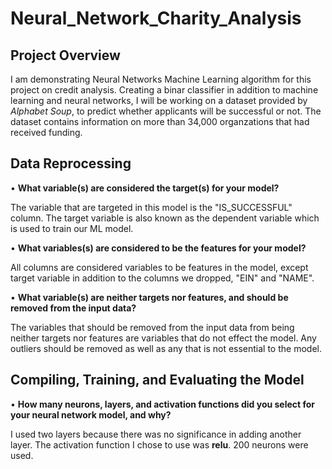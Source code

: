 # Neural_Network_Charity_Analysis
## Project Overview
I am demonstrating Neural Networks Machine Learning algorithm for this project on credit analysis. Creating a binar classifier in addition to machine learning and neural networks, I will be working on a dataset provided by _Alphabet Soup_, to predict whether applicants will be successful or not. The dataset contains information on more than 34,000 organzations that had received funding.     

## Data Reprocessing
• **What variable(s) are considered the target(s) for your model?**<br/>

The variable that are targeted in this model is the "IS_SUCCESSFUL" column. The target variable is also known as the dependent variable which is used to train our ML model.<br/>

• **What variables(s) are considered to be the features for your model?**<br/>

All columns are considered variables to be features in the model, except target variable in addition to the columns we dropped, "EIN" and "NAME". 

• **What variable(s) are neither targets nor features, and should be removed from the input data?**<br/>

The variables that should be removed from the input data from being neither targets nor features are variables that do not effect the model. Any outliers should be removed as well as any that is not essential to the model. 

## Compiling, Training, and Evaluating the Model
• **How many neurons, layers, and activation functions did you select for your neural network model, and why?**<br/>

I used two layers because there was no significance in adding another layer. The activation function I chose to use was **relu**. 200 neurons were used. 


